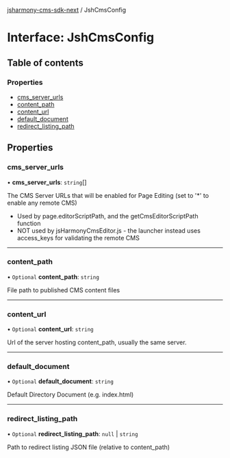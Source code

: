 [jsharmony-cms-sdk-next](../README.md) / JshCmsConfig

# Interface: JshCmsConfig

## Table of contents

### Properties

- [cms\_server\_urls](JshCmsConfig.md#cms_server_urls)
- [content\_path](JshCmsConfig.md#content_path)
- [content\_url](JshCmsConfig.md#content_url)
- [default\_document](JshCmsConfig.md#default_document)
- [redirect\_listing\_path](JshCmsConfig.md#redirect_listing_path)

## Properties

### cms\_server\_urls

• **cms\_server\_urls**: `string`[]

The CMS Server URLs that will be enabled for Page Editing (set to '*' to enable any remote CMS)
- Used by page.editorScriptPath, and the getCmsEditorScriptPath function
- NOT used by jsHarmonyCmsEditor.js - the launcher instead uses access_keys for validating the remote CMS

___

### content\_path

• `Optional` **content\_path**: `string`

File path to published CMS content files

___

### content\_url

• `Optional` **content\_url**: `string`

Url of the server hosting content_path, usually the same server.

___

### default\_document

• `Optional` **default\_document**: `string`

Default Directory Document (e.g. index.html)

___

### redirect\_listing\_path

• `Optional` **redirect\_listing\_path**: ``null`` \| `string`

Path to redirect listing JSON file (relative to content_path)
